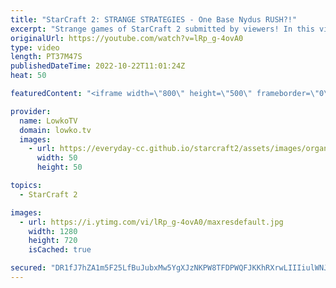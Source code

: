 ```yaml
---
title: "StarCraft 2: STRANGE STRATEGIES - One Base Nydus RUSH?!"
excerpt: "Strange games of StarCraft 2 submitted by viewers! In this video I cast three games of players in Diamond League. If you also have a great game of SC2 that you would like me to cast, you can submit it to replays@lowko.tv.  00:00 Game 1 - Protoss vs Terran - Valravn vs Weedjo 16:26 Game 2 - Protoss vs"
originalUrl: https://youtube.com/watch?v=lRp_g-4ovA0
type: video
length: PT37M47S
publishedDateTime: 2022-10-22T11:01:24Z
heat: 50

featuredContent: "<iframe width=\"800\" height=\"500\" frameborder=\"0\" src=\"https://www.youtube.com/embed/lRp_g-4ovA0\" allow=\"accelerometer; autoplay; encrypted-media; gyroscope; picture-in-picture\" allowfullscreen></iframe>"

provider:
  name: LowkoTV
  domain: lowko.tv
  images:
    - url: https://everyday-cc.github.io/starcraft2/assets/images/organizations/lowko.tv-50x50.jpg
      width: 50
      height: 50

topics:
  - StarCraft 2

images:
  - url: https://i.ytimg.com/vi/lRp_g-4ovA0/maxresdefault.jpg
    width: 1280
    height: 720
    isCached: true

secured: "DR1fJ7hZA1m5F25LfBuJubxMw5YgXJzNKPW8TFDPWQFJKKhRXrwLIIIiulWNJfAqZLX8DRzISNM3cxUC0VnMjy745ZIpNHjRhhmQP69PwO4EyQ66oyr8OamEAeaB5Wza2m0Xj+QtAVhFXgNU4B6skvJZ2izz/7dFb3ECUxe3kDRh512CFtmL2ndraKvsedXuzAdyxCO9rkE4z7yMoVB9SXTsr3oeKckI6SoPXhCQx+J8clrD+12u5Petn0tPfdsVUtcD4ldexgYjEYl31YyDlQ/MB0M92w+UmoyPMAoj1ixVHk0dWA7tt2NTP4Znij//fPB7pT83amodxb7mSH9e9QOcyIIZSlBpquhpF1wozwDGFOPVg1S4DKUXUTimBYt74BL8cOAjWUWMxmCJXO/NMCbexGUXEploqc5XbPy5IqE=;wWnWeFGqLF95VaAOqXPrTw=="
---
```


